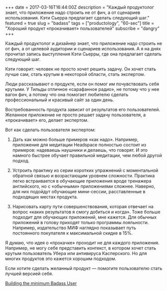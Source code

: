 +++
date = 2017-03-16T16:44:00Z
description = "Каждый продуктолог знает, что приложение надо строить не от фич, а от сценариев использования. Кэти Сьерра предлагает сделать следующий шаг."
featured = true
slug = "badass"
tags = ["productology", "60-sec"]
title = "Хороший продукт «прокачивает» пользователей"
subscribe = "dangry"
+++

Каждый продуктолог и дизайнер знает, что приложение надо строить не от фич, а от целевой аудитории и сценариев использования. А я на днях прочитал запись выступления Кэти Сьерры, где она предлагает сделать следующий шаг.

Кэти говорит: человек не просто хочет решить задачу. Он хочет стать лучше сам, стать крутым в некоторой области, стать экспертом.

Люди рассказывают о продукте, если он помог им почувствовать себя крутыми. У Тильды отличное «сарафанное радио», не потому что у нее вагон фич, а потому что она помогает любителю сделать профессиональный и красивый сайт за один день.

Востребованность продукта зависит от результатов его пользователей. Желанное приложение не просто решает задачу пользователя, а «прокачивает» его, делает экспертом.

Вот как сделать пользователя экспертом:

1. Дать как можно больше примеров «как надо». Например, приложение для медитации Headspace полностью состоит из примеров: надеваешь наушники и делаешь, что говорят. И это намного быстрее обучает правильной медитации, чем любой другой подход.

2. Устроить практику из серии коротких упражнений с моментальной обратной связью и возрастающим уровнем сложности. Практика легко встраивается в обучающие приложения вроде тренажера английского, но с «обычными» приложениями сложнее. Наверно, для них подойдут обучающие мини-сессии, расставленные в подходящих местах продукта.

3. Нарисовать карту пути совершенствования, которая отвечает на вопрос «каких результатов я смогу добиться и когда». Тоже больше подходит для обучающих приложений, мне кажется. Для обычных приложений в голову приходят только программы лояльности. Например, издательство МИФ наглядно показывает путь постоянного покупателя к максимальной скидке в 15%.

Я думаю, что идея о «прокачке» проходит не для каждого приложения. Например, не могу себе представить контекст, в котором хочет стать крутым пользователь Убера или антивируса Касперского. Но для многих продуктов это кажется хорошим подходом.

Если хотите сделать желанный продукт — помогите пользователю стать лучшей версией себя.

<p class="big">
<a href="https://habrahabr.ru/post/231711/">Building the minimum Badass User</a>
</p>
